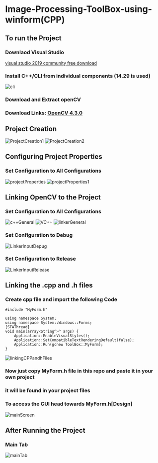 # Image-Processing-ToolBox-using-winform(CPP)

## To run the Project
### Downlaod Visual Studio
[visual studio 2019 community free download](https://visualstudio.microsoft.com/downloads/)
### Install C++/CLI from individual components (14.29 is used)

![cli](/documentation/images/cli.png)

### Download and Extract openCV
### Download Links: [OpenCV 4.3.0](https://sourceforge.net/projects/opencvlibrary/files/4.3.0/opencv-4.3.0-vc14_vc15.exe/download)

## Project Creation
![ProjectCreation1](/documentation/images/ProjectCreation1.png)
![ProjectCreation2](/documentation/images/ProjectCreation2.png)

## Configuring Project Properties

### Set Configuration to All Configurations
![projectProperties](/documentation/images/projectProperties.png)
![projectProperties1](/documentation/images/projectProperties1.png)
## Linking OpenCV to the Project

### Set Configuration to All Configurations
![c++General](/documentation/images/c++General.png)
![VC++](/documentation/images/VC++.png)
![linkerGeneral](/documentation/images/linkerGeneral.png)

### Set Configuration to Debug
![LinkerInputDepug](/documentation/images/LinkerInputDepug.png)

### Set Configuration to Release
![LinkerInputRelease](/documentation/images/LinkerInputRelease.png)

## Linking the .cpp and .h files
### Create cpp file and import the following Code
```
#include "MyForm.h"

using namespace System;
using namespace System::Windows::Forms;
[STAThread]
void main(array<String^>^ args) {
	Application::EnableVisualStyles();
	Application::SetCompatibleTextRenderingDefault(false);
	Application::Run(gcnew ToolBox::MyForm);
}

```
![linkingCPPandhFiles](/documentation/images/linkingCPPandhFiles.png)

### Now just copy MyForm.h file in this repo and paste it in your own project
### it will be found in your project files

### To access the GUI head towards MyForm.h[Design]
![mainScreen](/documentation/images/guiDescription/mainScreen.png)

## After Running the Project
### Main Tab
![mainTab](/documentation/images/guiDescription/mainTab.png)
